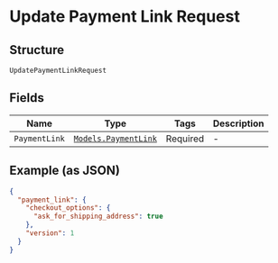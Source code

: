 
# Update Payment Link Request

## Structure

`UpdatePaymentLinkRequest`

## Fields

| Name | Type | Tags | Description |
|  --- | --- | --- | --- |
| `PaymentLink` | [`Models.PaymentLink`](../../doc/models/payment-link.md) | Required | - |

## Example (as JSON)

```json
{
  "payment_link": {
    "checkout_options": {
      "ask_for_shipping_address": true
    },
    "version": 1
  }
}
```

